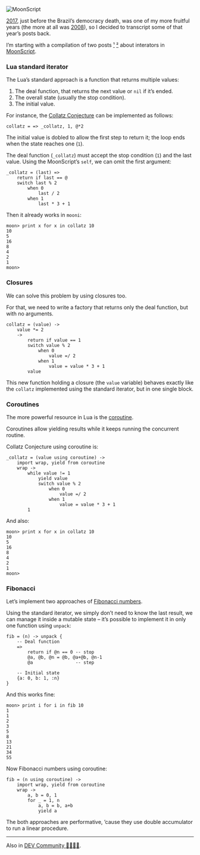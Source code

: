 ![MoonScript](//cacilhas.info/img.moonscript.png)

[2017](/legacy.html), just before the Brazil’s democracy death, was one of my more fruitful years (the more at all was [2008](https://kodumaro.blogspot.com/2008/)), so I decided to transcript some of that year’s posts back.

I’m starting with a compilation of two posts [¹](/2017/02/reiteradores-em-moonscript.html) [²](/2017/02/mais-reiteradores-em-moonscript.html) about interators in [MoonScript](https://moonscript.org/).

### Lua standard iterator

The Lua’s standard approach is a function that returns multiple values:

1.  The deal function, that returns the next value or `nil` if it’s ended.
2.  The overall state (usually the stop condition).
3.  The initial value.

For instance, the [Collatz Conjecture](https://planetmath.org/CollatzProblem) can be implemented as follows:

    collatz = => _collatz, 1, @*2

The initial value is dobled to allow the first step to return it; the loop ends when the state reaches one (`1`).

The deal function (`_collatz`) must accept the stop condition (`1`) and the last value. Using the MoonScript’s `self`, we can omit the first argument:

    _collatz = (last) =>
        return if last == @
        switch last % 2
            when 0
                last / 2
            when 1
                last * 3 + 1

Then it already works in `mooni`:

    moon> print x for x in collatz 10
    10
    5
    16
    8
    4
    2
    1
    moon>

### Closures

We can solve this problem by using closures too.

For that, we need to write a factory that returns only the deal function, but with no arguments.

    collatz = (value) ->
        value *= 2
        ->
            return if value == 1
            switch value % 2
                when 0
                    value =/ 2
                when 1
                    value = value * 3 + 1
            value

This new function holding a closure (the `value` variable) behaves exactly like the `collatz` implemented using the standard iterator, but in one single block.

### Coroutines

The more powerful resource in Lua is the [coroutine](https://www.lua.org/pil/9.1.html).

Coroutines allow yielding results while it keeps running the concurrent routine.

Collatz Conjecture using coroutine is:

    _collatz = (value using coroutine) ->
        import wrap, yield from coroutine
        wrap ->
            while value != 1
                yield value
                switch value % 2
                    when 0
                        value =/ 2
                    when 1
                        value = value * 3 + 1
            1

And also:

    moon> print x for x in collatz 10
    10
    5
    16
    8
    4
    2
    1
    moon>

### Fibonacci

Let’s implement two approaches of [Fibonacci numbers](https://encyclopediaofmath.org/index.php?title=Fibonacci_numbers).

Using the standard iterator, we simply don’t need to know the last result, we can manage it inside a mutable state – it’s possible to implement it in only one function using `unpack`:

    fib = (n) -> unpack {
        -- Deal function
        =>
            return if @n == 0 -- stop
            @a, @b, @n = @b, @a+@b, @n-1
            @a                -- step
    
        -- Initial state
        {a: 0, b: 1, :n}
    }

And this works fine:

    moon> print i for i in fib 10
    1
    1
    2
    3
    5
    8
    13
    21
    34
    55

Now Fibonacci numbers using coroutine:

    fib = (n using coroutine) ->
        import wrap, yield from coroutine
        wrap ->
            a, b = 0, 1
            for _ = 1, n
                a, b = b, a+b
                yield a

The both approaches are performative, ’cause they use double accumulator to run a linear procedure.

* * *

Also in [DEV Community 👩‍💻👨‍💻](https://dev.to/cacilhas/lua-moonscript-iterators-1fd0).